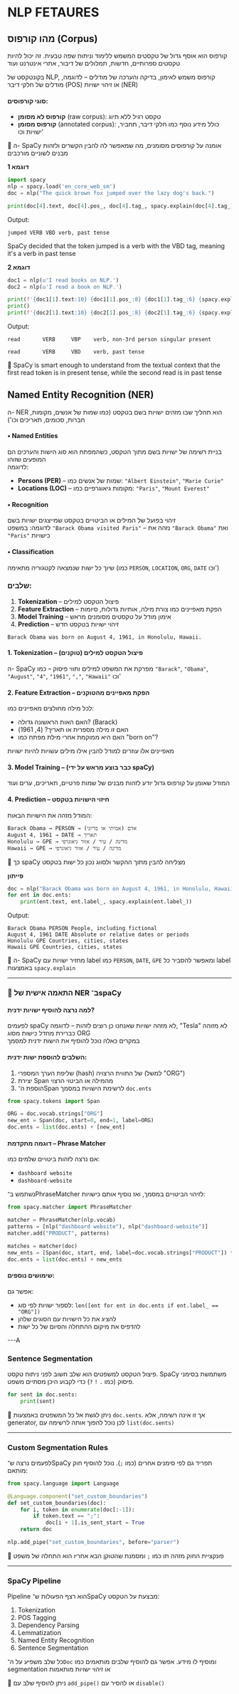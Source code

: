 # NLP FETAURES

## מהו קורפוס (Corpus)

קורפוס הוא אוסף גדול של טקסטים המשמש ללימוד וניתוח שפה טבעית. זה יכול להיות טקסטים ספרותיים, חדשות, תמלולים של דיבור, אתרי אינטרנט ועוד

בקונטקסט של NLP, קורפוס משמש לאימון, בדיקה והערכה של מודלים – לדוגמה, מודלים של חלקי דיבר (POS) או זיהוי ישויות (NER)

#### סוגי קורפוסים:

* **קורפוס לא מסומן** (raw corpus): טקסט רגיל ללא תיוג
* **קורפוס מסומן** (annotated corpus): כולל מידע נוסף כמו חלקי דיבר, תחביר, ישויות וכו'

📌 ה- SpaCy אומנה על קורפוסים מסומנים, מה שמאפשר לה להבין הקשרים ולזהות מבנים לשוניים מורכבים

**דוגמא 1**

```python
import spacy
nlp = spacy.load('en_core_web_sm')
doc = nlp("The quick brown fox jumped over the lazy dog's back.")

print(doc[4].text, doc[4].pos_, doc[4].tag_, spacy.explain(doc[4].tag_))
```

Output:
```
jumped VERB VBD verb, past tense
```

SpaCy decided that the token jumped is a verb with the VBD tag, meaning it's a verb in past tense

**דוגמא 2**

```python
doc1 = nlp(u'I read books on NLP.')
doc2 = nlp(u'I read a book on NLP.')

print(f'{doc1[1].text:10} {doc1[1].pos_:8} {doc1[1].tag_:6} {spacy.explain(doc1[1].tag_)}')
print()
print(f'{doc2[1].text:10} {doc2[1].pos_:8} {doc2[1].tag_:6} {spacy.explain(doc2[1].tag_)}')
```

Output:
```
read       VERB     VBP    verb, non-3rd person singular present

read       VERB     VBD    verb, past tense
```

📌 SpaCy is smart enough to understand from the textual context that the first read token is in present tense, while the second read is in past tense

## Named Entity Recognition (NER)

ה- NER הוא תהליך שבו מזהים ישויות בשם בטקסט (כמו שמות של אנשים, מקומות, חברות, סכומים, תאריכים וכו')

#### • **Named Entities**  
בניית רשימה של ישויות בשם מתוך הטקסט, כשהמפתח הוא סוג הישות והערכים הם המופעים שזוהו  
לדוגמה:
- **Persons (PER)** – שמות של אנשים כמו: `"Albert Einstein"`, `"Marie Curie"`
- **Locations (LOC)** – מקומות גיאוגרפיים כמו: `"Paris"`, `"Mount Everest"`

#### • **Recognition**  
זיהוי בפועל של המילים או הביטויים בטקסט שמייצגים ישויות בשם  
לדוגמה: במשפט `"Barack Obama visited Paris"` – נזהה את `"Barack Obama"` ואת `"Paris"` כישויות

#### • **Classification**  
שיוך כל ישות שנמצאה לקטגוריה מתאימה (כמו `PERSON`, `LOCATION`, `ORG`, `DATE` וכו')


### שלבים:

1. **Tokenization** – פיצול הטקסט למילים
2. **Feature Extraction** – הפקת מאפיינים כמו צורת מילה, אותיות גדולות, סיומות
3. **Model Training** – אימון מודל על טקסטים מסומנים מראש
4. **Prediction** – זיהוי ישויות בטקסט חדש

`Barack Obama was born on August 4, 1961, in Honolulu, Hawaii.`

#### 1. **Tokenization** – פיצול הטקסט למילים (טוקנים)  
ה- SpaCy מפרקת את המשפט למילים ותווי פיסוק – כמו `"Barack"`, `"Obama"`, `"August"`, `"4"`, `"1961"`, `","`, `"Hawaii"` וכו'

#### 2. **Feature Extraction** – הפקת מאפיינים מהטוקנים  
לכל מילה מחולצים מאפיינים כמו:  
- האם האות הראשונה גדולה? (Barack)  
- האם זו מילה מספרית או תאריך? (4, 1961)  
- האם היא ממוקמת אחרי מילת מפתח כמו "born on"?  

מאפיינים אלו עוזרים למודל להבין אילו מילים עשויות להיות ישויות

#### 3. **Model Training** – (כבר בוצע מראש על ידי spaCy)  
המודל שאומן על קורפוס גדול יודע לזהות מבנים של שמות פרטיים, תאריכים, ערים ועוד

#### 4. **Prediction** – חיזוי הישויות בטקסט  
המודל מזהה את הישויות הבאות:

```
Barack Obama → PERSON → אדם (אמיתי או בדיוני)
August 4, 1961 → DATE → תאריך
Honolulu → GPE → מדינה / עיר / אזור גיאוגרפי
Hawaii → GPE → מדינה / עיר / אזור גיאוגרפי
```

📌 כך spaCy מצליחה להבין מתוך ההקשר ולסווג נכון כל ישות בטקסט

**פייתון**

```python
doc = nlp("Barack Obama was born on August 4, 1961, in Honolulu, Hawaii.")
for ent in doc.ents:
    print(ent.text, ent.label_, spacy.explain(ent.label_))
```

Output:
```
Barack Obama PERSON People, including fictional
August 4, 1961 DATE Absolute or relative dates or periods
Honolulu GPE Countries, cities, states
Hawaii GPE Countries, cities, states
```

📌 ה- SpaCy מחזיר ישויות עם label כמו `PERSON`, `DATE`, `GPE` ומאפשר להסביר כל label באמצעות `spacy.explain`

---

### 🧠 התאמה אישית של NER ב־spaCy

#### למה נרצה להוסיף ישויות ידנית?
לפעמים spaCy לא מזהה ישויות שאנחנו כן רוצים לזהות – לדוגמה, "Tesla" לא מזוהה כברירת מחדל כישות מסוג ORG  
במקרים כאלה נוכל להוסיף את הישות ידנית למסמך

#### השלבים להוספת ישות ידנית:
1. שליפת הערך המספרי (hash) של התווית הרצויה (למשל "ORG")
2. יצירת Span מהמילה או הביטוי הרצוי
3. הוספת ה־Span לרשימת הישויות במסמך `doc.ents`

```python
from spacy.tokens import Span

ORG = doc.vocab.strings["ORG"]
new_ent = Span(doc, start=0, end=1, label=ORG)
doc.ents = list(doc.ents) + [new_ent]
```

#### דוגמה מתקדמת – Phrase Matcher
אם נרצה לזהות ביטויים שלמים כמו:
- `dashboard website`
- `dashboard-website`

נשתמש ב־PhraseMatcher לזיהוי הביטויים במסמך, ואז נוסיף אותם כישויות:

```python
from spacy.matcher import PhraseMatcher

matcher = PhraseMatcher(nlp.vocab)
patterns = [nlp("dashboard website"), nlp("dashboard-website")]
matcher.add("PRODUCT", patterns)

matches = matcher(doc)
new_ents = [Span(doc, start, end, label=doc.vocab.strings["PRODUCT"]) for match_id, start, end in matches]
doc.ents = list(doc.ents) + new_ents
```

#### שימושים נוספים:
אפשר גם:
- לספור ישויות לפי סוג: `len([ent for ent in doc.ents if ent.label_ == "ORG"])`
- להציג את כל הישויות עם הסוגים שלהן
- להדפיס את מיקום ההתחלה והסיום של כל ישות

---A

### Sentence Segmentation

פיצול הטקסט למשפטים הוא שלב חשוב לפני ניתוח טקסט. SpaCy משתמשת בסימני פיסוק (כמו `.` `!` `?`) כדי לקבוע היכן מסתיים משפט.

```python
for sent in doc.sents:
    print(sent)
```

📌 ניתן לגשת אל כל המשפטים באמצעות `doc.sents`. אך זו אינה רשימה, אלא generator, לכן נוכל להפוך אותה לרשימה עם `list(doc.sents)`

---

### Custom Segmentation Rules

לפעמים נרצה ש־SpaCy תפריד גם לפי סימנים אחרים (כמו `;`). נוכל להוסיף חוק מותאם:

```python
from spacy.language import Language

@Language.component("set_custom_boundaries")
def set_custom_boundaries(doc):
    for i, token in enumerate(doc[:-1]):
        if token.text == ";":
            doc[i + 1].is_sent_start = True
    return doc

nlp.add_pipe("set_custom_boundaries", before="parser")
```

📌 פונקציית החוק מזהה תו כמו `;` ומסמנת שהטוקן הבא אחריו הוא התחלה של משפט

---

### SpaCy Pipeline

Pipeline הוא רצף הפעולות ש־SpaCy מבצעת על הטקסט:

1. Tokenization
2. POS Tagging
3. Dependency Parsing
4. Lemmatization
5. Named Entity Recognition
6. Sentence Segmentation

כל שלב משפיע על ה־`Doc` ומוסיף לו מידע. אפשר גם להוסיף שלבים מותאמים כמו segmentation או זיהוי ישויות מותאמות

📌 ניתן להוסיף שלב עם `add_pipe()` או להסיר עם `disable()`
